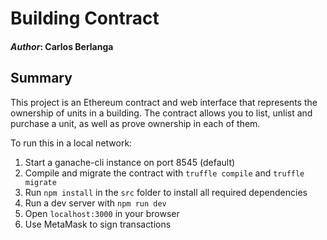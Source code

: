 
# Building Contract
#### *Author*: Carlos Berlanga

## Summary

This project is an Ethereum contract and web interface that represents the ownership of units in a building. The contract allows you to list, unlist and purchase a unit, as well as prove ownership in each of them.

To run this in a local network:

1) Start a ganache-cli instance on port 8545 (default)
2) Compile and migrate the contract with `truffle compile` and `truffle migrate`
3) Run `npm install` in the `src` folder to install all required dependencies
4) Run a dev server with `npm run dev`
5) Open `localhost:3000` in your browser
6) Use MetaMask to sign transactions

